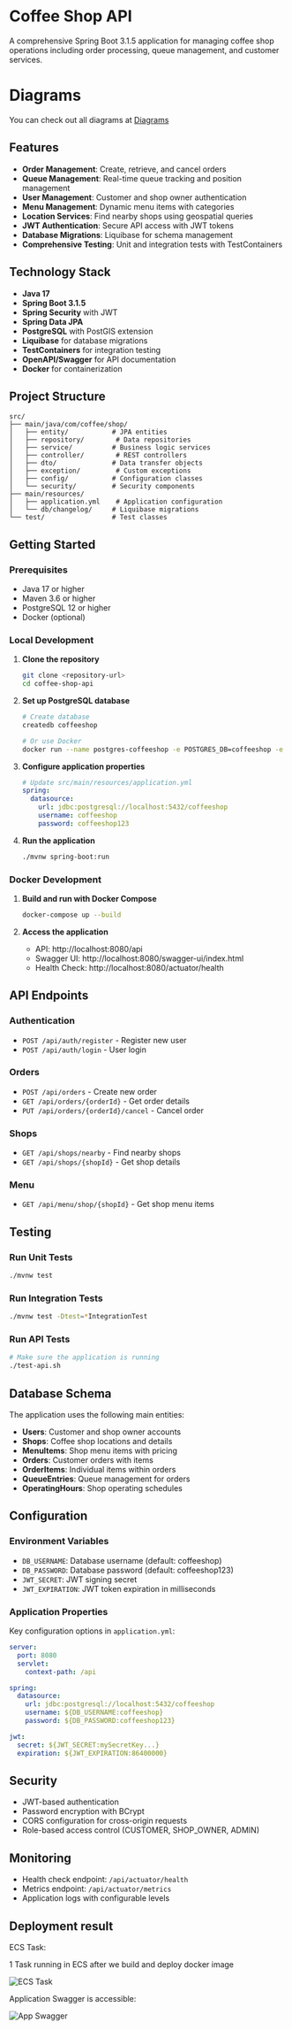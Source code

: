 # Coffee Shop API

A comprehensive Spring Boot 3.1.5 application for managing coffee shop operations including order processing, queue management, and customer services.

# Diagrams
You can check out all diagrams at [Diagrams](./docs/)

## Features

- **Order Management**: Create, retrieve, and cancel orders
- **Queue Management**: Real-time queue tracking and position management
- **User Management**: Customer and shop owner authentication
- **Menu Management**: Dynamic menu items with categories
- **Location Services**: Find nearby shops using geospatial queries
- **JWT Authentication**: Secure API access with JWT tokens
- **Database Migrations**: Liquibase for schema management
- **Comprehensive Testing**: Unit and integration tests with TestContainers

## Technology Stack

- **Java 17**
- **Spring Boot 3.1.5**
- **Spring Security** with JWT
- **Spring Data JPA**
- **PostgreSQL** with PostGIS extension
- **Liquibase** for database migrations
- **TestContainers** for integration testing
- **OpenAPI/Swagger** for API documentation
- **Docker** for containerization

## Project Structure

```
src/
├── main/java/com/coffee/shop/
│   ├── entity/           # JPA entities
│   ├── repository/        # Data repositories
│   ├── service/          # Business logic services
│   ├── controller/        # REST controllers
│   ├── dto/              # Data transfer objects
│   ├── exception/         # Custom exceptions
│   ├── config/           # Configuration classes
│   └── security/         # Security components
├── main/resources/
│   ├── application.yml    # Application configuration
│   └── db/changelog/     # Liquibase migrations
└── test/                 # Test classes
```

## Getting Started

### Prerequisites

- Java 17 or higher
- Maven 3.6 or higher
- PostgreSQL 12 or higher
- Docker (optional)

### Local Development

1. **Clone the repository**
   ```bash
   git clone <repository-url>
   cd coffee-shop-api
   ```

2. **Set up PostgreSQL database**
   ```bash
   # Create database
   createdb coffeeshop
   
   # Or use Docker
   docker run --name postgres-coffeeshop -e POSTGRES_DB=coffeeshop -e POSTGRES_USER=coffeeshop -e POSTGRES_PASSWORD=coffeeshop123 -p 5432:5432 -d postgres:15-alpine
   ```

3. **Configure application properties**
   ```yaml
   # Update src/main/resources/application.yml
   spring:
     datasource:
       url: jdbc:postgresql://localhost:5432/coffeeshop
       username: coffeeshop
       password: coffeeshop123
   ```

4. **Run the application**
   ```bash
   ./mvnw spring-boot:run
   ```

### Docker Development

1. **Build and run with Docker Compose**
   ```bash
   docker-compose up --build
   ```

2. **Access the application**
   - API: http://localhost:8080/api
   - Swagger UI: http://localhost:8080/swagger-ui/index.html
   - Health Check: http://localhost:8080/actuator/health

## API Endpoints

### Authentication
- `POST /api/auth/register` - Register new user
- `POST /api/auth/login` - User login

### Orders
- `POST /api/orders` - Create new order
- `GET /api/orders/{orderId}` - Get order details
- `PUT /api/orders/{orderId}/cancel` - Cancel order

### Shops
- `GET /api/shops/nearby` - Find nearby shops
- `GET /api/shops/{shopId}` - Get shop details

### Menu
- `GET /api/menu/shop/{shopId}` - Get shop menu items

## Testing

### Run Unit Tests
```bash
./mvnw test
```

### Run Integration Tests
```bash
./mvnw test -Dtest=*IntegrationTest
```

### Run API Tests
```bash
# Make sure the application is running
./test-api.sh
```

## Database Schema

The application uses the following main entities:

- **Users**: Customer and shop owner accounts
- **Shops**: Coffee shop locations and details
- **MenuItems**: Shop menu items with pricing
- **Orders**: Customer orders with items
- **OrderItems**: Individual items within orders
- **QueueEntries**: Queue management for orders
- **OperatingHours**: Shop operating schedules

## Configuration

### Environment Variables

- `DB_USERNAME`: Database username (default: coffeeshop)
- `DB_PASSWORD`: Database password (default: coffeeshop123)
- `JWT_SECRET`: JWT signing secret
- `JWT_EXPIRATION`: JWT token expiration in milliseconds

### Application Properties

Key configuration options in `application.yml`:

```yaml
server:
  port: 8080
  servlet:
    context-path: /api

spring:
  datasource:
    url: jdbc:postgresql://localhost:5432/coffeeshop
    username: ${DB_USERNAME:coffeeshop}
    password: ${DB_PASSWORD:coffeeshop123}

jwt:
  secret: ${JWT_SECRET:mySecretKey...}
  expiration: ${JWT_EXPIRATION:86400000}
```

## Security

- JWT-based authentication
- Password encryption with BCrypt
- CORS configuration for cross-origin requests
- Role-based access control (CUSTOMER, SHOP_OWNER, ADMIN)

## Monitoring

- Health check endpoint: `/api/actuator/health`
- Metrics endpoint: `/api/actuator/metrics`
- Application logs with configurable levels

## Deployment result

ECS Task:

1 Task running in ECS after we build and deploy docker image

![ECS Task](./docs/images/ecs-task.png)


Application Swagger is accessible:

![App Swagger](./docs/images/app-swagger.png)

